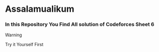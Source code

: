 <h1>Assalamualikum</h1>
<h3>In this Repository You Find All solution of <b>Codeforces Sheet 6</b> </h3>

> [!WARNING]
> Try it Yourself First

